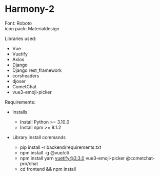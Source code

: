 # Harmony-2

Font: Roboto <br/>
icon pack: Materialdesign

Libraries used:
- Vue
- Vuetify
- Axios
- Django
- Django rest_framework
- corsheaders
- djoser
- CometChat
- vue3-emoji-picker

Requirements:
- Installs
  - Install Python >= 3.10.0
  - Install npm >= 8.1.2

- Library install commands
  - pip install -r backend/requirements.txt
  - npm install -g @vue/cli
  - npm install yarn vuetify@3.3.0 vue3-emoji-picker @cometchat-pro/chat
  - cd frontend && npm install
